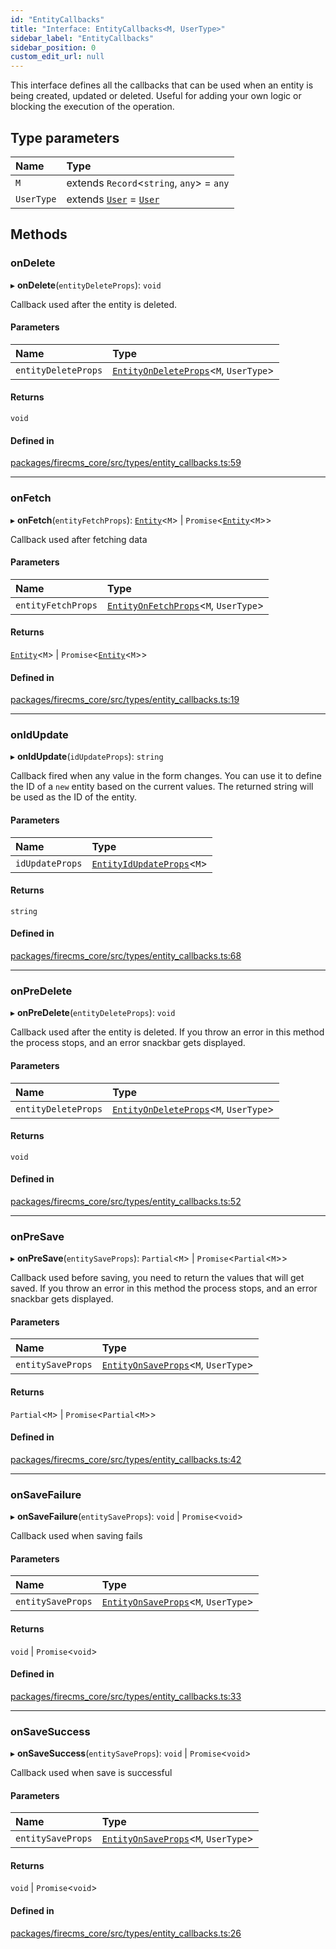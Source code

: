 ```yaml
---
id: "EntityCallbacks"
title: "Interface: EntityCallbacks<M, UserType>"
sidebar_label: "EntityCallbacks"
sidebar_position: 0
custom_edit_url: null
---
```


This interface defines all the callbacks that can be used when an entity
is being created, updated or deleted.
Useful for adding your own logic or blocking the execution of the operation.

## Type parameters

| Name | Type |
| :------ | :------ |
| `M` | extends `Record`\<`string`, `any`\> = `any` |
| `UserType` | extends [`User`](../types/User.md) = [`User`](../types/User.md) |

## Methods

### onDelete

▸ **onDelete**(`entityDeleteProps`): `void`

Callback used after the entity is deleted.

#### Parameters

| Name | Type |
| :------ | :------ |
| `entityDeleteProps` | [`EntityOnDeleteProps`](EntityOnDeleteProps.md)\<`M`, `UserType`\> |

#### Returns

`void`

#### Defined in

[packages/firecms_core/src/types/entity_callbacks.ts:59](https://github.com/FireCMSco/firecms/blob/d45f3739/packages/firecms_core/src/types/entity_callbacks.ts#L59)

___

### onFetch

▸ **onFetch**(`entityFetchProps`): [`Entity`](Entity.md)\<`M`\> \| `Promise`\<[`Entity`](Entity.md)\<`M`\>\>

Callback used after fetching data

#### Parameters

| Name | Type |
| :------ | :------ |
| `entityFetchProps` | [`EntityOnFetchProps`](EntityOnFetchProps.md)\<`M`, `UserType`\> |

#### Returns

[`Entity`](Entity.md)\<`M`\> \| `Promise`\<[`Entity`](Entity.md)\<`M`\>\>

#### Defined in

[packages/firecms_core/src/types/entity_callbacks.ts:19](https://github.com/FireCMSco/firecms/blob/d45f3739/packages/firecms_core/src/types/entity_callbacks.ts#L19)

___

### onIdUpdate

▸ **onIdUpdate**(`idUpdateProps`): `string`

Callback fired when any value in the form changes. You can use it
to define the ID of a `new` entity based on the current values.
The returned string will be used as the ID of the entity.

#### Parameters

| Name | Type |
| :------ | :------ |
| `idUpdateProps` | [`EntityIdUpdateProps`](EntityIdUpdateProps.md)\<`M`\> |

#### Returns

`string`

#### Defined in

[packages/firecms_core/src/types/entity_callbacks.ts:68](https://github.com/FireCMSco/firecms/blob/d45f3739/packages/firecms_core/src/types/entity_callbacks.ts#L68)

___

### onPreDelete

▸ **onPreDelete**(`entityDeleteProps`): `void`

Callback used after the entity is deleted.
If you throw an error in this method the process stops, and an
error snackbar gets displayed.

#### Parameters

| Name | Type |
| :------ | :------ |
| `entityDeleteProps` | [`EntityOnDeleteProps`](EntityOnDeleteProps.md)\<`M`, `UserType`\> |

#### Returns

`void`

#### Defined in

[packages/firecms_core/src/types/entity_callbacks.ts:52](https://github.com/FireCMSco/firecms/blob/d45f3739/packages/firecms_core/src/types/entity_callbacks.ts#L52)

___

### onPreSave

▸ **onPreSave**(`entitySaveProps`): `Partial`\<`M`\> \| `Promise`\<`Partial`\<`M`\>\>

Callback used before saving, you need to return the values that will get
saved. If you throw an error in this method the process stops, and an
error snackbar gets displayed.

#### Parameters

| Name | Type |
| :------ | :------ |
| `entitySaveProps` | [`EntityOnSaveProps`](EntityOnSaveProps.md)\<`M`, `UserType`\> |

#### Returns

`Partial`\<`M`\> \| `Promise`\<`Partial`\<`M`\>\>

#### Defined in

[packages/firecms_core/src/types/entity_callbacks.ts:42](https://github.com/FireCMSco/firecms/blob/d45f3739/packages/firecms_core/src/types/entity_callbacks.ts#L42)

___

### onSaveFailure

▸ **onSaveFailure**(`entitySaveProps`): `void` \| `Promise`\<`void`\>

Callback used when saving fails

#### Parameters

| Name | Type |
| :------ | :------ |
| `entitySaveProps` | [`EntityOnSaveProps`](EntityOnSaveProps.md)\<`M`, `UserType`\> |

#### Returns

`void` \| `Promise`\<`void`\>

#### Defined in

[packages/firecms_core/src/types/entity_callbacks.ts:33](https://github.com/FireCMSco/firecms/blob/d45f3739/packages/firecms_core/src/types/entity_callbacks.ts#L33)

___

### onSaveSuccess

▸ **onSaveSuccess**(`entitySaveProps`): `void` \| `Promise`\<`void`\>

Callback used when save is successful

#### Parameters

| Name | Type |
| :------ | :------ |
| `entitySaveProps` | [`EntityOnSaveProps`](EntityOnSaveProps.md)\<`M`, `UserType`\> |

#### Returns

`void` \| `Promise`\<`void`\>

#### Defined in

[packages/firecms_core/src/types/entity_callbacks.ts:26](https://github.com/FireCMSco/firecms/blob/d45f3739/packages/firecms_core/src/types/entity_callbacks.ts#L26)
